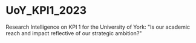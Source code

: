 # UoY_KPI1_2023
Research Intelligence on KPI 1 for the University of York: "Is our academic reach and impact reflective of our strategic ambition?"
